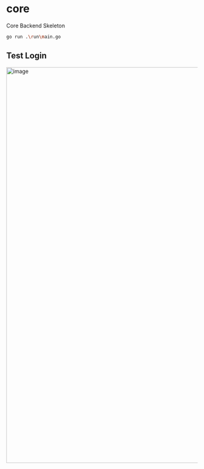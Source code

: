 # core
Core Backend Skeleton


```sh
go run .\run\main.go
```

## Test Login

<img width="1920" height="1041" alt="image" src="https://github.com/user-attachments/assets/8b41b088-e9cf-4340-b4e6-fb5a79aa82d9" />
